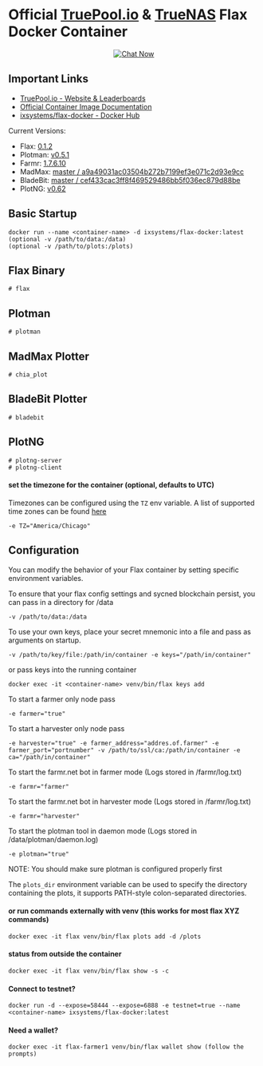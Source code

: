 # Official [TruePool.io](https://www.truepool.io) & [TrueNAS](https://www.truenas.com) Flax Docker Container

<p align="center">
 <a href="https://discord.com/invite/hWwAfGFyBz"><img alt="Chat Now" src="https://badgen.net/discord/members/Q3St5fPETd/?icon=discord&label=Join%20the%20TruePool%20Community" /></a>
</p>

## Important Links

* [TruePool.io - Website & Leaderboards](https://www.truepool.io)
* [Official Container Image Documentation](https://www.truepool.io/kb/truepool-docker-image/)
* [ixsystems/flax-docker - Docker Hub](https://hub.docker.com/repository/docker/ixsystems/flax-docker)


Current Versions:

* Flax: [0.1.2](https://github.com/Flax-Network/flax-blockchain/)
* Plotman: [v0.5.1](https://github.com/ericaltendorf/plotman/)
* Farmr: [1.7.6.10](https://github.com/joaquimguimaraes/farmr/)
* MadMax: [master / a9a49031ac03504b272b7199ef3e071c2d93e9cc](https://github.com/madMAx43v3r/chia-plotter/)
* BladeBit: [master / cef433cac3ff8f469529486bb5f036ec879d88be](https://github.com/harold-b/bladebit/)
* PlotNG: [v0.62](https://github.com/maded2/plotng)

## Basic Startup
```
docker run --name <container-name> -d ixsystems/flax-docker:latest
(optional -v /path/to/data:/data)
(optional -v /path/to/plots:/plots)
```

## Flax Binary
```
# flax 
```

## Plotman
```
# plotman
```

## MadMax Plotter
```
# chia_plot
```

## BladeBit Plotter
```
# bladebit
```

## PlotNG
```
# plotng-server
# plotng-client
```

#### set the timezone for the container (optional, defaults to UTC)
Timezones can be configured using the `TZ` env variable. A list of supported time zones can be found [here](http://manpages.ubuntu.com/manpages/focal/man3/DateTime::TimeZone::Catalog.3pm.html)
```
-e TZ="America/Chicago"
```
## Configuration

You can modify the behavior of your Flax container by setting specific environment variables.

To ensure that your flax config settings and sycned blockchain persist, you can pass in a directory for /data
```
-v /path/to/data:/data
```

To use your own keys, place your secret mnemonic into a file and pass as arguments on startup.
```
-v /path/to/key/file:/path/in/container -e keys="/path/in/container"
```
or pass keys into the running container
```
docker exec -it <container-name> venv/bin/flax keys add
```

To start a farmer only node pass
```
-e farmer="true"
```

To start a harvester only node pass
```
-e harvester="true" -e farmer_address="addres.of.farmer" -e farmer_port="portnumber" -v /path/to/ssl/ca:/path/in/container -e ca="/path/in/container"
```

To start the farmr.net bot in farmer mode (Logs stored in /farmr/log.txt)
```
-e farmr="farmer"
```

To start the farmr.net bot in harvester mode (Logs stored in /farmr/log.txt)
```
-e farmr="harvester"
```

To start the plotman tool in daemon mode (Logs stored in /data/plotman/daemon.log)
```
-e plotman="true"
```
NOTE: You should make sure plotman is configured properly first


The `plots_dir` environment variable can be used to specify the directory containing the plots, it supports PATH-style colon-separated directories.

#### or run commands externally with venv (this works for most flax XYZ commands)
```
docker exec -it flax venv/bin/flax plots add -d /plots
```

#### status from outside the container
```
docker exec -it flax venv/bin/flax show -s -c
```

#### Connect to testnet?
```
docker run -d --expose=58444 --expose=6888 -e testnet=true --name <container-name> ixsystems/flax-docker:latest
```

#### Need a wallet?
```
docker exec -it flax-farmer1 venv/bin/flax wallet show (follow the prompts)
```
